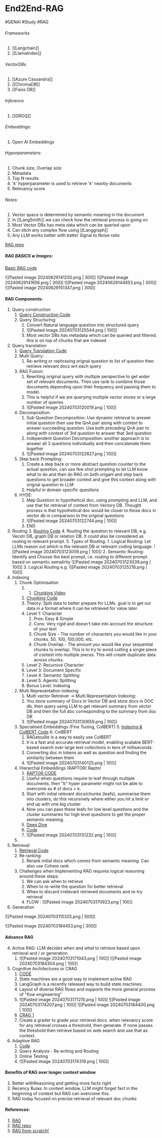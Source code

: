 # End2End-RAG



#GENAI #Study
#RAG

###### Frameworks
1. [[Langchain]]
2. [[LlamaIndex]]

###### VectorDBs
1. [[Azure Cassandra]]
2. [[ChromaDB]]
3. [[Faiss DB]]

###### Inference
1. [[GROQ]]


###### Embeddings:
1. Open AI Embeddings


###### Hyperparameters:
1. Chunk size, Overlap size
2. Metadata
3. Top N results
4. 'k' hyperparameter is used to retrieve 'k' nearby documents
5. Relevancy score


###### Notes:
1. Vector space is determined by semantic meaning in the document
2. In [[LangSmith]] we can check how the retrieval process is going on
3.  Most Vector DBs has meta data which can be queried upon
4. Can stich any complex flow using [[Langgraph]]
5. Any LLM works better with better Signal to Noise ratio

[RAG repo](https://github.com/mcfatbeard57/RAG-from-scratch)
##### RAG BASICS w Images:

[Basic RAG code](https://github.com/mcfatbeard57/RAG-from-scratch/blob/main/rag%20from%20scratch%20pt%201.py)

![[Pasted image 20240629141250.png | 300]]
![[Pasted image 20240629141656.png | 300]]
![[Pasted image 20240629144853.png | 300]]
![[Pasted image 20240629151347.png | 300]]






#### RAG Components:
1. Query construction
	1. [Query Construction Code](https://github.com/mcfatbeard57/RAG-from-scratch/blob/main/rag%20from%20scratch%20pt%203.py)
	2. Query Structuring:
		1. Convert Natural language question into structured query
		2. ![[Pasted image 20240703125544.png | 100]]
		3. Most vector DBs has metadata which can be queried and filtered. this is on top of chunks that are indexed
2. Query translation
	1. [Query Translation Code](https://github.com/mcfatbeard57/RAG-from-scratch/blob/main/rag%20from%20scratch%20pt%202.py)
	2. Multi Query: 
		1. Re-writing or rephrasing orignal question to list of question then retrieve relevant docs wrt each query
	3. RAG Fusion:
		1. Rewriting original query with multiple perspective to get wider set of relevant documents. Then use rank to combine those documents depending upon thier frequency and passing them to model.
		2. This is helpful if we are querying multiple vector stores or a large number of queries
		3. ![[Pasted image 20240703120019.png | 100]]
	4. Decomposition:
		1. Sub Question Decomposition: Use dynamic retrieval to answer initial question then use the QnA pair along with context to answer succeeding question. Use both preceding QnA pair to along with context of 3rd question  to answer that 3ed question
		2. Independent Question Decomposition: another approach is to answer all 3 questions individually and then concatenate them together
		3. ![[Pasted image 20240703122627.png | 100]]
	5. Step back Prompting:
		1. Create a step back or more abstract question counter to the actual question, can use few shot prompting to let LLM know what to do and then do RAG on both origanl and step back questions to get broader context and give this context along with orignal question to LLM
		2. Helpful in domain specific quesitons 
	6. HYDE:
		1. Map Question to hypothetical doc, using prompting and LLM, and use that for retrieval of context from Vectory DB. Thought process is that hypothetical doc would be closer to those docs in vector db in comparison to the original questions
		2. ![[Pasted image 20240703122744.png | 100]]
		3. END
3. Routing
	3. [Routing Code](https://github.com/mcfatbeard57/RAG-from-scratch/blob/main/rag%20from%20scratch%20pt%203.py)
	4. Routing the question to relevant DB, e.g. Vecotr DB, graph DB or relation DB. It could also be considered as routing to relevant prompt.
	5. Types of Routing:
		1. Logical Routing: Let LLMs reason out which is the relevant DB or relevant coding language. ![[Pasted image 20240703123009.png | 100]]
		2. Semantic Routing: Identify and Choose the best prompt, i.e. routing to different prompt. based on semantic semalirity ![[Pasted image 20240703123039.png | 100]]
		3. Logical Routing e.g. ![[Pasted image 20240703125216.png | 100]]
4. Indexing
	1. Chunk Optimisation
		1. 1. [Chunking Video](https://www.youtube.com/watch?v=8OJC21T2SL4)
		2. [Chunking Code](https://github.com/mcfatbeard57/RAG-from-scratch/blob/main/rag%20from%20scratch%20pt%204_1.py)
		3. Theory: Split data to better prepare for LLMs. goal is to get our data in a format where it can be retrieved for value later.
		4. Level 1: Character
			1. Pros: Easy & Simple
			2. Cons: Very rigid and doesn't take into account the structure of your text
			4. Chunk Size - The number of characters you would like in your chunks. 50, 100, 100,000, etc.
			5. Chunk Overlap - The amount you would like your sequential chunks to overlap. This is to try to avoid cutting a single piece of context into multiple pieces. This will create duplicate data across chunks.
		5. Level 2: Recursive Character
		6. Level 3: Document Specific
		7. Level 4: Semantic Splitting
		8. Level 5: Agentic Splitting
		9. Bonus Level: Indexing
	2. Multi Representation indexing
		1. Multi vector Retriever -> Multi Representation Indexing:
		1. You store summary of Docs in Vector DB and store docs in DOC db, then query using LLM to get relevant summary from vector DB and then the full doc corresponding to the summary from doc DB
		2. ![[Pasted image 20240703130659.png | 100]]
	3. Specialised Embeddings (Fine Tuning, ColBERT)
		5. [Indexing & ColBERT Code](https://github.com/mcfatbeard57/RAG-from-scratch/blob/main/rag%20from%20scratch%20pt%204.py)
		6. ColBERT
		1. RAGatouille is a way to easily use ColBERT
		2. It is a fast and accurate retrieval model, enabling scalable BERT-based search over large text collections in tens of milliseconds.
		3. Converting doc in tokens as well as question and finding the similarity between them
		4. ![[Pasted image 20240703140125.png | 100]]
	4. Hierarchal Embeddings (RAPTOR) Raptor
		1. [RAPTOR CODE](https://github.com/mcfatbeard57/RAG-from-scratch/blob/main/rag%20from%20scratch%20pt%204_2.py)
		2. Useful when questions require to leaf through multiple documents, then "k" hyper parameter might not be able to overcome as # of docs > k.
		3. Start with initial relevant docs/chunks (leafs), summarise them into clusters, do this recursively where either you hit a limit or end up with one big cluster
		4. Now you can pass these leafs for low level questions and the cluster summaries for high level questions to get the proper semantic meaning.
		5. [Deep Dive]([https://www.youtube.com/watch?v=jbGchdTL7d0](https://www.youtube.com/watch?v=jbGchdTL7d0))
		6. [Code]([https://github.com/langchain-ai/langchain/blob/master/cookbook/RAPTOR.ipynb](https://github.com/langchain-ai/langchain/blob/master/cookbook/RAPTOR.ipynb))
		7. ![[Pasted image 20240703131232.png | 100]]
	5. 
5. Retrieval
	1. [Retrieval Code](https://github.com/mcfatbeard57/RAG-from-scratch/blob/main/rag%20from%20scratch%20pt%205.py)
	2. Re ranking:
		1. Rerank initial docs which comes from semantic meaning. Can also use Cohere rank
	3. Challenges when Implementing RAG requires logical reasoning around these steps:
		1. We can ask when to retrieve
		2. When to re-write the question for better retrieval
		3. When to discard irrelevant retrieved documents and re-try retrieval
		4. FLOW : ![[Pasted image 20240703170923.png | 100]]
6. Generation

![[Pasted image 20240703115325.png | 500]]

![[Pasted image 20240703184453.png | 300]]



#### Advance RAG 
4. Active RAG: LLM decides when and what to retrieve based upon retrieval and / or generation.
	1. ![[Pasted image 20240703171043.png | 100]] ![[Pasted image 20240703184304.png | 100]]
5. Cognitive Architectures or CRAG
	1. [CODE](https://github.com/mcfatbeard57/RAG-from-scratch/blob/main/Corrective%20RAG.ipynb)
	2. State machines are a good way to implement active RAG
	3. LangGraph is a recently released way to build state machines
	4. Layout of diverse RAG flows and supports the more general process of "flow engineering"
	5. ![[Pasted image 20240703171215.png | 100]] ![[Pasted image 20240703174207.png | 100]] ![[Pasted image 20240703184400.png | 100]]
	6. [CRAG 1](https://github.com/langchain-ai/langgraph/blob/main/examples/rag/langgraph_crag.ipynb)
	7. Create a grader to grade your retrieval docs. when relevancy score for any retrieval crosses a threshold, then generate. If none passes the threshold then retrieve based on web search and use that as context.
7. Adaptive RAG
	1. [Code](https://github.com/mcfatbeard57/RAG-from-scratch/blob/main/Adaptive%20RAG%20w%20Cohere.ipynb)
	2. Query Analysis - Re writing and Routing
	3. Online Testing
	4. ![[Pasted image 20240703174319.png | 100]]


#### Benefits of RAG over longer context window
1. Better withReasoning and getting more facts right
2. Recency Buias: In context window, LLM might forget fact in the beginning of context but RAG can overcome this.
3. RAG today focused on precise retrieval of relevant doc chunks



#### References:
1. [RAG](https://www.youtube.com/watch?v=sVcwVQRHIc8)
2. [RAG repo](https://github.com/langchain-ai/langgraph/blob/main/examples/rag/langgraph_crag.ipynb)
3. [RAG from scratch](https://github.com/mcfatbeard57/RAG-from-scratch)[

